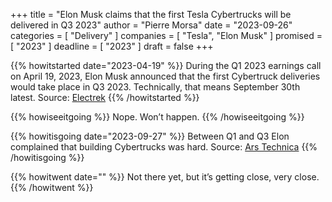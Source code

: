 +++
title     			= "Elon Musk claims that the first Tesla Cybertrucks will be delivered in Q3 2023"
author  		  = "Pierre Morsa"
date 		      = "2023-09-26"
categories 		= [ "Delivery" ]
companies			= [ "Tesla", "Elon Musk" ]
promised			= [ "2023" ]
deadline				= [ "2023" ]
draft      		= false
+++

{{% howitstarted date="2023-04-19" %}}
During the Q1 2023 earnings call on April 19, 2023, Elon Musk announced that the first Cybertruck deliveries would take place in Q3 2023. Technically, that means September 30th latest. Source: [Electrek](https://electrek.co/2023/04/19/elon-musk-announces-tesla-cybertruck-delivery-event/)
{{% /howitstarted %}}

<!--more-->

{{% howiseeitgoing %}}
Nope. Won’t happen.
{{% /howiseeitgoing %}}

{{% howitisgoing date="2023-09-27" %}}
Between Q1 and Q3 Elon complained that building Cybertrucks was hard. Source: [Ars Technica](https://arstechnica.com/cars/2023/08/tesla-cybertrucks-bad-build-quality-shows-up-like-a-sore-thumb-musk-says/)
{{% /howitisgoing %}}

{{% howitwent date="" %}}
Not there yet, but it’s getting close, very close.
{{% /howitwent %}}